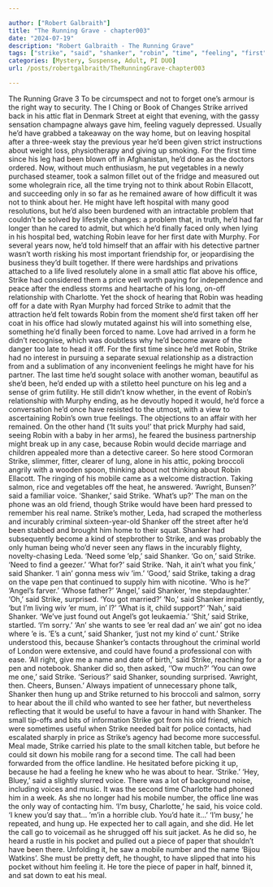 ```yaml
---

author: ["Robert Galbraith"]
title: "The Running Grave - chapter003"
date: "2024-07-19"
description: "Robert Galbraith - The Running Grave"
tags: ["strike", "said", "shanker", "robin", "time", "feeling", "first", "murphy", "office", "name", "would", "mobile", "voice", "got", "way", "attic", "hospital", "salmon", "might", "date", "small", "relationship", "charlotte", "become", "child"]
categories: [Mystery, Suspense, Adult, PI DUO]
url: /posts/robertgalbraith/TheRunningGrave-chapter003

---
```



The Running Grave
3
To be circumspect and not to forget one’s armour is the right way to security.
The I Ching or Book of Changes
Strike arrived back in his attic flat in Denmark Street at eight that evening, with the gassy sensation champagne always gave him, feeling vaguely depressed. Usually he’d have grabbed a takeaway on the way home, but on leaving hospital after a three-week stay the previous year he’d been given strict instructions about weight loss, physiotherapy and giving up smoking. For the first time since his leg had been blown off in Afghanistan, he’d done as the doctors ordered.
Now, without much enthusiasm, he put vegetables in a newly purchased steamer, took a salmon fillet out of the fridge and measured out some wholegrain rice, all the time trying not to think about Robin Ellacott, and succeeding only in so far as he remained aware of how difficult it was not to think about her. He might have left hospital with many good resolutions, but he’d also been burdened with an intractable problem that couldn’t be solved by lifestyle changes: a problem that, in truth, he’d had far longer than he cared to admit, but which he’d finally faced only when lying in his hospital bed, watching Robin leave for her first date with Murphy.
For several years now, he’d told himself that an affair with his detective partner wasn’t worth risking his most important friendship for, or jeopardising the business they’d built together. If there were hardships and privations attached to a life lived resolutely alone in a small attic flat above his office, Strike had considered them a price well worth paying for independence and peace after the endless storms and heartache of his long, on-off relationship with Charlotte. Yet the shock of hearing that Robin was heading off for a date with Ryan Murphy had forced Strike to admit that the attraction he’d felt towards Robin from the moment she’d first taken off her coat in his office had slowly mutated against his will into something else, something he’d finally been forced to name. Love had arrived in a form he didn’t recognise, which was doubtless why he’d become aware of the danger too late to head it off.
For the first time since he’d met Robin, Strike had no interest in pursuing a separate sexual relationship as a distraction from and a sublimation of any inconvenient feelings he might have for his partner. The last time he’d sought solace with another woman, beautiful as she’d been, he’d ended up with a stiletto heel puncture on his leg and a sense of grim futility. He still didn’t know whether, in the event of Robin’s relationship with Murphy ending, as he devoutly hoped it would, he’d force a conversation he’d once have resisted to the utmost, with a view to ascertaining Robin’s own true feelings. The objections to an affair with her remained. On the other hand (‘It suits you!’ that prick Murphy had said, seeing Robin with a baby in her arms), he feared the business partnership might break up in any case, because Robin would decide marriage and children appealed more than a detective career. So here stood Cormoran Strike, slimmer, fitter, clearer of lung, alone in his attic, poking broccoli angrily with a wooden spoon, thinking about not thinking about Robin Ellacott.
The ringing of his mobile came as a welcome distraction. Taking salmon, rice and vegetables off the heat, he answered.
‘Awright, Bunsen?’ said a familiar voice.
‘Shanker,’ said Strike. ‘What’s up?’
The man on the phone was an old friend, though Strike would have been hard pressed to remember his real name. Strike’s mother, Leda, had scraped the motherless and incurably criminal sixteen-year-old Shanker off the street after he’d been stabbed and brought him home to their squat. Shanker had subsequently become a kind of stepbrother to Strike, and was probably the only human being who’d never seen any flaws in the incurably flighty, novelty-chasing Leda.
‘Need some ’elp,’ said Shanker.
‘Go on,’ said Strike.
‘Need to find a geezer.’
‘What for?’ said Strike.
‘Nah, it ain’t what you fink,’ said Shanker. ‘I ain’ gonna mess wiv ’im.’
‘Good,’ said Strike, taking a drag on the vape pen that continued to supply him with nicotine. ‘Who is he?’
‘Angel’s farver.’
‘Whose father?’
‘Angel,’ said Shanker, ‘me stepdaughter.’
‘Oh,’ said Strike, surprised. ‘You got married?’
‘No,’ said Shanker impatiently, ‘but I’m living wiv ’er mum, in’ I?’
‘What is it, child support?’
‘Nah,’ said Shanker. ‘We’ve just found out Angel’s got leukaemia.’
‘Shit,’ said Strike, startled. ‘I’m sorry.’
‘An’ she wants to see ’er real dad an’ we ain’ got no idea where ’e is. ’E’s a cunt,’ said Shanker, ‘just not my kind o’ cunt.’
Strike understood this, because Shanker’s contacts throughout the criminal world of London were extensive, and could have found a professional con with ease.
‘All right, give me a name and date of birth,’ said Strike, reaching for a pen and notebook. Shanker did so, then asked,
‘’Ow much?’
‘You can owe me one,’ said Strike.
‘Serious?’ said Shanker, sounding surprised. ‘Awright, then. Cheers, Bunsen.’
Always impatient of unnecessary phone talk, Shanker then hung up and Strike returned to his broccoli and salmon, sorry to hear about the ill child who wanted to see her father, but nevertheless reflecting that it would be useful to have a favour in hand with Shanker. The small tip-offs and bits of information Strike got from his old friend, which were sometimes useful when Strike needed bait for police contacts, had escalated sharply in price as Strike’s agency had become more successful.
Meal made, Strike carried his plate to the small kitchen table, but before he could sit down his mobile rang for a second time. The call had been forwarded from the office landline. He hesitated before picking it up, because he had a feeling he knew who he was about to hear.
‘Strike.’
‘Hey, Bluey,’ said a slightly slurred voice. There was a lot of background noise, including voices and music.
It was the second time Charlotte had phoned him in a week. As she no longer had his mobile number, the office line was the only way of contacting him.
‘I’m busy, Charlotte,’ he said, his voice cold.
‘I knew you’d say that… ’m’in a horrible club. You’d hate it…’
‘I’m busy,’ he repeated, and hung up. He expected her to call again, and she did. He let the call go to voicemail as he shrugged off his suit jacket. As he did so, he heard a rustle in his pocket and pulled out a piece of paper that shouldn’t have been there. Unfolding it, he saw a mobile number and the name ‘Bijou Watkins’. She must be pretty deft, he thought, to have slipped that into his pocket without him feeling it. He tore the piece of paper in half, binned it, and sat down to eat his meal.
